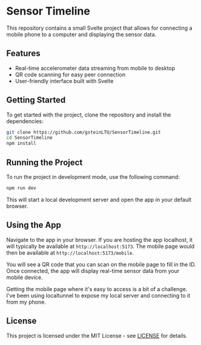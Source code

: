 # Sensor Timeline
This repository contains a small Svelte project that allows for connecting a mobile phone to a computer and displaying the sensor data.

## Features
- Real-time accelerometer data streaming from mobile to desktop
- QR code scanning for easy peer connection
- User-friendly interface built with Svelte

## Getting Started
To get started with the project, clone the repository and install the dependencies:

```bash
git clone https://github.com/gsteinLTU/SensorTimeline.git
cd SensorTimeline
npm install
```

## Running the Project
To run the project in development mode, use the following command:

```bash
npm run dev
```

This will start a local development server and open the app in your default browser.

## Using the App

Navigate to the app in your browser. If you are hosting the app localhost, it will typically be available at `http://localhost:5173`. The mobile page would then be available at `http://localhost:5173/mobile`.

You will see a QR code that you can scan on the mobile page to fill in the ID. Once connected, the app will display real-time sensor data from your mobile device.

Getting the mobile page where it's easy to access is a bit of a challenge. I've been using localtunnel to expose my local server and connecting to it from my phone.

## License
This project is licensed under the MIT License - see [LICENSE](LICENSE) for details.